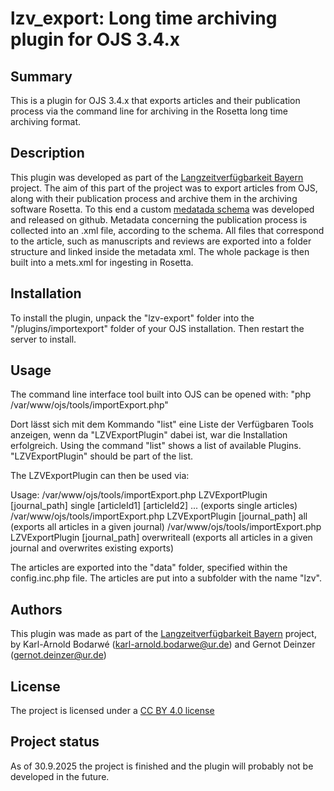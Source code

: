 # lzv_export: Long time archiving plugin for OJS 3.4.x

## Summary
This is a plugin for OJS 3.4.x that exports articles and their publication process via the command line for archiving in the Rosetta long time archiving format. 

## Description
This plugin was developed as part of the [Langzeitverfügbarkeit Bayern](https://lzv-bayern.de/) project. The aim of this part of the project was to export articles from OJS, along with their publication process and archive them in the archiving software Rosetta.
To this end a custom [medatada schema](https://github.com/ub-regensburg/publication_process) was developed and released on github. Metadata concerning the publication process is collected into an .xml file, according to the schema. All files that correspond to the article, such as manuscripts and reviews are exported into a folder structure and linked inside the metadata xml. 
The whole package is then built into a mets.xml for ingesting in Rosetta.

## Installation
To install the plugin, unpack the "lzv-export" folder into the "/plugins/importexport" folder of your OJS installation. Then restart the server to install.

## Usage
The command line interface tool built into OJS can be opened with: "php /var/www/ojs/tools/importExport.php" 

Dort lässt sich mit dem Kommando "list" eine Liste der Verfügbaren Tools anzeigen, wenn da "LZVExportPlugin" dabei ist, war die Installation erfolgreich.
Using the command "list" shows a list of available Plugins. "LZVExportPlugin" should be part of the list. 

The LZVExportPlugin can then be used via:

Usage:
/var/www/ojs/tools/importExport.php LZVExportPlugin [journal_path] single [articleId1] [articleId2] ... (exports single articles)
/var/www/ojs/tools/importExport.php LZVExportPlugin [journal_path] all (exports all articles in a given journal)
/var/www/ojs/tools/importExport.php LZVExportPlugin [journal_path] overwriteall (exports all articles in a given journal and overwrites existing exports)

The articles are exported into the "data" folder, specified within the config.inc.php file. The articles are put into a subfolder with the name "lzv".

## Authors
This plugin was made as part of the [Langzeitverfügbarkeit Bayern](https://lzv-bayern.de/) project, by Karl-Arnold Bodarwé (karl-arnold.bodarwe@ur.de) and Gernot Deinzer (gernot.deinzer@ur.de)

## License
The project is licensed under a [CC BY 4.0 license](https://creativecommons.org/licenses/by/4.0/)

## Project status
As of 30.9.2025 the project is finished and the plugin will probably not be developed in the future.
